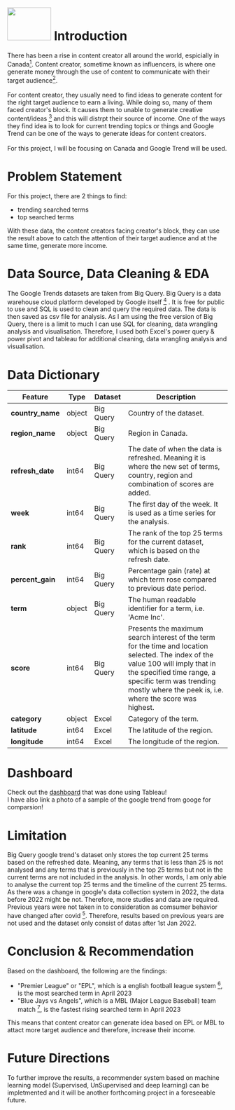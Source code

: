 # <img src="https://i.pinimg.com/originals/8e/24/03/8e24031175b855889b54bce691617263.png" width = "100" height="75"> Introduction

There has been a rise in content creator all around the world, espicially in Canada<a href="https://canadianbusiness.com/sponsored-canadas-creator-economy-youtube/" target="_blank"><sup>1</sup></a>. Content creator, sometime known as influencers, is where one generate money through the use of content to communicate with their target audience<a href="https://www.adobe.com/express/learn/blog/content-creator#:~:text=A%20content%20creator%20is%20someone,earn%20revenue%20through%20your%20efforts." target="_blank"><sup>2</sup></a>. 
<br><br>
For content creator, they usually need to find ideas to generate content for the right target audience to earn a living. While doing so, many of them faced creator's block. It causes them to unable to generate creative content/ideas <a href="https://www.freepik.com/blog/improve-creativity-beat-creators-block/#:~:text=Just%20like%20writer's%20block%2C%20creator's,the%20patience%20for%20creator's%20block." target="_blank"><sup>3<sup></a> and this will distrpt their source of income.
One of the ways they find idea is to look for current trending topics or things and Google Trend can be one of the ways to generate ideas for content creators. 
<br><br>
For this project, I will be focusing on Canada and Google Trend will be used.


# Problem Statement

For this project, there are 2 things to find: 
- trending searched terms
- top searched terms

With these data, the content creators facing creator's block, they can use the result above to catch the attention of their target audience and at the same time, generate more income.


# Data Source, Data Cleaning & EDA

The Google Trends datasets are taken from Big Query. Big Query is a data warehouse cloud platform developed by Google itself  <a href="https://cloud.google.com/bigquery." target="_blank"><sup>4<sup></a> . It is free for public to use and SQL is used to clean and query the required data. The data is then saved as csv file for analysis. As I am using the free version of Big Query, there is a limit to much I can use SQL for cleaning, data wrangling analysis and visualisation. Therefore, I used both Excel's power query & power pivot and tableau for additional cleaning, data wrangling analysis and visualisation.


# Data Dictionary

|Feature|Type|Dataset|Description|
|---|---|---|---|
|**country_name**|object|Big Query|Country of the dataset.| 
|**region_name**|object|Big Query|Region in Canada.| 
|**refresh_date**|int64|Big Query|The date of when the data is refreshed. Meaning it is where the new set of terms, country, region and combination of scores are added.| 
|**week**|int64|Big Query|The first day of the week. It is used as a time series for the analysis.| 
|**rank**|int64|Big Query|The rank of the top 25 terms for the current dataset, which is based on the refresh date.| 
|**percent_gain**|int64|Big Query|Percentage gain (rate) at which term rose compared to previous date period.| 
|**term**|object|Big Query|The human readable identifier for a term, i.e. 'Acme Inc'.| 
|**score**|int64|Big Query|Presents the maximum search interest of the term for the time and location selected. The index of the value 100 will imply that in the specified time range, a specific term was trending mostly where the peek is, i.e. where the score was highest.| 
|**category**|object|Excel|Category of the term.| 
|**latitude**|int64|Excel|The latitude of the region.|
|**longitude**|int64|Excel|The longitude of the region.|


# Dashboard

Check out the <a href="https://public.tableau.com/app/profile/jimmy5898/viz/GoggleTrendsinCanadaApril2023/storytelling">dashboard</a> that was done using Tableau!
<br>
I have also link a photo of a sample of the google trend from googe for comparsion!


# Limitation

Big Query google trend's dataset only stores the top current 25 terms based on the refreshed date. Meaning, any terms that is less than 25 is not analysed and any terms that is previously in the top 25 terms but not in the current terms are not included in the analysis. In other words, I am only able to analyse the current top 25 terms and the timeline of the current 25 terms.
As there was a change in google's data collection system in 2022, the data before 2022 might be not. Therefore, more studies and data are required. Previous years were not taken in to consideration as comsumer behavior have changed after covid <a href="https://www.mckinsey.com/industries/paper-forest-products-and-packaging/our-insights/beyond-covid-19-the-new-consumer-behavior-is-sticking-in-the-tissue-industry." target="_blank"><sup>5<sup></a>. Therefore, results based on previous years are not used and the dataset only consist of datas after 1st Jan 2022.


# Conclusion & Recommendation

Based on the dashboard, the following are the findings:
- "Premier League" or "EPL", which is a english football league system  <a href="https://en.wikipedia.org/wiki/Premier_League." target="_blank"><sup>6<sup></a>, is the most searched term in April 2023 
- "Blue Jays vs Angels", which is a MBL (Major League Baseball) team match <a href="https://www.espn.com.sg/mlb/game/_/gameId/401471127" target="_blank"><sup>7<sup></a>, is the fastest rising searched term in April 2023

This means that content creator can generate idea based on EPL or MBL to attact more target audience and therefore, increase their income.


# Future Directions

To further improve the results, a recommender system based on machine learning model (Supervised, UnSupervised and deep learning) can be impletmented and it will be another forthcoming project in a foreseeable future.
